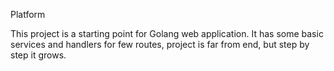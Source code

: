Platform

This project is a starting point for Golang web application.
It has some basic services and handlers for few routes, project is far from end, but step by step it  grows.
